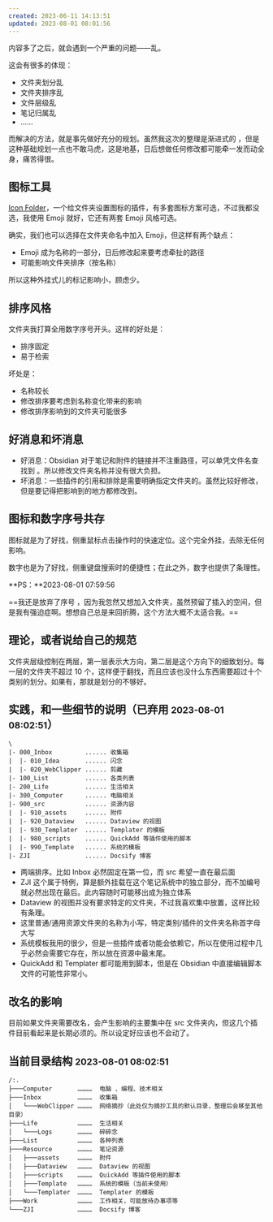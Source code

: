 ```yaml
---
created: 2023-06-11 14:13:51
updated: 2023-08-01 08:01:56
---
```


内容多了之后，就会遇到一个严重的问题——乱。

这会有很多的体现：

- 文件夹划分乱
- 文件夹排序乱 
- 文件层级乱
- 笔记归属乱
- ……

而解决的方法，就是事先做好充分的规划。虽然我这次的整理是渐进式的 ，但是这种基础规划一点也不敢马虎，这是地基，日后想做任何修改都可能牵一发而动全身，痛苦得很。

## 图标工具

[Icon Folder](https://github.com/FlorianWoelki/obsidian-icon-folder)，一个给文件夹设置图标的插件，有多套图标方案可选，不过我都没选，我使用 Emoji 就好，它还有两套 Emoji 风格可选。

确实，我们也可以选择在文件夹命名中加入 Emoji，但这样有两个缺点：

- Emoji 成为名称的一部分，日后修改起来要考虑牵扯的路径
- 可能影响文件夹排序（按名称）

所以这种外挂式儿的标记影响小，顾虑少。

## 排序风格

文件夹我打算全用数字序号开头。这样的好处是：

-  排序固定
- 易于检索

坏处是：

- 名称较长
- 修改排序要考虑到名称变化带来的影响
- 修改排序影响到的文件夹可能很多

## 好消息和坏消息

- 好消息：Obsidian 对于笔记和附件的链接并不注重路径，可以单凭文件名查找到 。所以修改文件夹名称并没有很大负担。
- 坏消息：一些插件的引用和排除是需要明确指定文件夹的。虽然比较好修改，但是要记得把影响到的地方都修改到。

## 图标和数字序号共存

图标就是为了好找，侧重鼠标点击操作时的快速定位。这个完全外挂，去除无任何影响。

数字也是为了好找，侧重键盘搜索时的便捷性；在此之外，数字也提供了条理性。

**PS：**2023-08-01 07:59:56

==我还是放弃了序号 ，因为我忽然又想加入文件夹，虽然预留了插入的空间，但是我有强迫症啊。想想自己总是来回折腾，这个方法大概不太适合我。==

## 理论，或者说给自己的规范

文件夹层级控制在两层，第一层表示大方向，第二层是这个方向下的细致划分。每一层的文件夹不超过 10 个，这样便于翻找，而且应该也没什么东西需要超过十个类别的划分。如果有，那就是划分的不够好。

## 实践，和一些细节的说明（已弃用  <small>2023-08-01 08:02:51</small>）

```
\
|- 000_Inbox         ...... 收集箱
|  |- 010_Idea       ...... 闪念
|  |- 020_WebClipper ...... 剪藏
|- 100_List          ...... 各类列表
|- 200_Life          ...... 生活相关
|- 300_Computer      ...... 电脑相关
|- 900_src           ...... 资源内容
|  |- 910_assets     ...... 附件
|  |- 920_Dataview   ...... Dataview 的视图
|  |- 930_Templater  ...... Templater 的模板
|  |- 980_scripts    ...... QuickAdd 等插件使用的脚本
|  |- 990_Template   ...... 系统的模板
|- ZJI               ...... Docsify 博客
```

- 两端排序。比如 Inbox 必然固定在第一位，而 src 希望一直在最后面
- ZJI 这个属于特例，算是额外挂载在这个笔记系统中的独立部分，而不加编号就必然出现在最后。此内容随时可能移出成为独立体系
- Dataview 的视图并没有要求特定的文件夹，不过我喜欢集中放置，这样比较有条理。
- 这里普通/通用资源文件夹的名称为小写，特定类别/插件的文件夹名称首字母大写
- 系统模板我用的很少，但是一些插件或者功能会依赖它，所以在使用过程中几乎必然会需要它存在，所以放在资源中最末尾。
- QuickAdd 和 Templater 都可能用到脚本，但是在 Obsidian 中直接编辑脚本文件的可能性非常小。

## 改名的影响

目前如果文件夹需要改名，会产生影响的主要集中在 src 文件夹内，但这几个插件目前看起来是长期必须的。所以设定好应该也不会动了。

## 当前目录结构 <small>2023-08-01 08:02:51</small>

```
/:.
├───Computer       …………  电脑 、编程、技术相关
├───Inbox          …………  收集箱
│   └───WebClipper …………  网络摘抄（此处仅为摘抄工具的默认目录，整理后会移至其他目录）
├───Life           …………  生活相关
│   └───Logs       …………  碎碎念
├───List           …………  各种列表
├───Resource       …………  笔记资源
│   ├───assets     …………  附件
│   ├───Dataview   …………  Dataview 的视图
│   ├───scripts    …………  QuickAdd 等插件使用的脚本
│   ├───Template   …………  系统的模板（当前未使用）
│   └───Templater  …………  Templater 的模板
├───Work           …………  工作相关，可能放待办事项等
└───ZJI            …………  Docsify 博客
```


